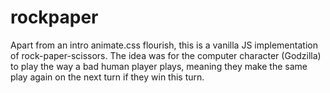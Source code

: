 # rockpaper

Apart from an intro animate.css flourish, this is a vanilla JS implementation of rock-paper-scissors.  The idea was for the computer character (Godzilla) to play the way a bad human player plays, meaning they make the same play again on the next turn if they win this turn.
